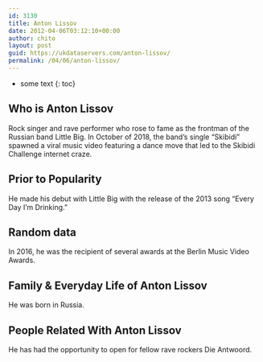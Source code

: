 ```yaml
---
id: 3130
title: Anton Lissov
date: 2012-04-06T03:12:10+00:00
author: chito
layout: post
guid: https://ukdataservers.com/anton-lissov/
permalink: /04/06/anton-lissov/
---
```


* some text
{: toc}
          
          
## Who is  Anton Lissov
                  
                  
                  
Rock singer and rave performer who rose to fame as the frontman of the Russian band Little Big. In October of 2018, the band&#8217;s single &#8220;Skibidi&#8221; spawned a viral music video featuring a dance move that led to the Skibidi Challenge internet craze.
                  
                
                
                
## Prior to Popularity 
                  
                  
                  
He made his debut with Little Big with the release of the 2013 song &#8220;Every Day I&#8217;m Drinking.&#8221;
                  
                
                
                
## Random data 
                  
                  
                  
In 2016, he was the recipient of several awards at the Berlin Music Video Awards. 
                  
                
                
                
## Family & Everyday Life of Anton Lissov
                  
                  
                  
He was born in Russia. 
                  
                
                
                
## People Related With  Anton Lissov
                  
                  
                  
He has had the opportunity to open for fellow rave rockers Die Antwoord. 
                  
                
              
            
          
          
          
    
    
  
